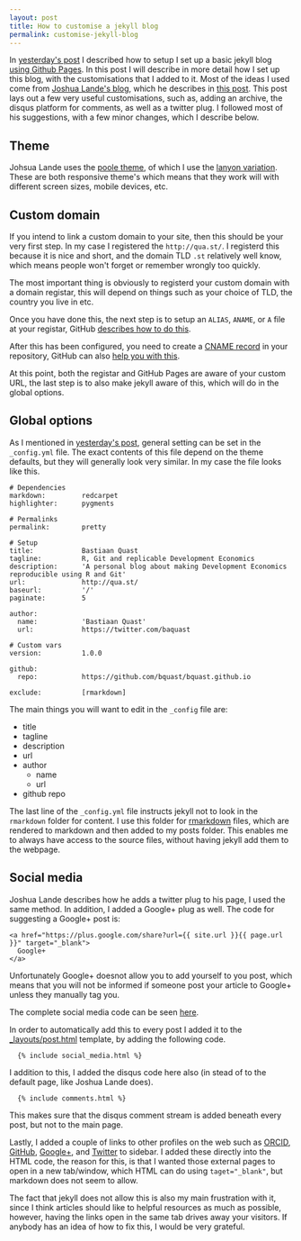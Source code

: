 ```yaml
---
layout: post
title: How to customise a jekyll blog
permalink: customise-jekyll-blog
---
```


In [yesterday's post](/jeyll-blog) I described how to setup I set up a basic jekyll blog [using Github Pages](https://pages.github.com/).
In this post I will describe in more detail how I set up this blog,
with the customisations that I added to it.
Most of the ideas I used come from [Joshua Lande's blog](http://joshualande.com/), which he describes in [this post](http://joshualande.com/jekyll-github-pages-poole/).
This post lays out a few very useful customisations, such as,
adding an archive, the disqus platform for comments, as well as a twitter plug.
I followed most of his suggestions, with a few minor changes, which I describe below.


## Theme

Johsua Lande uses the [poole theme](https://github.com/poole/poole), of which I use the [lanyon variation](https://github.com/poole/lanyon). These are both responsive theme's which means that they work will with different screen sizes, mobile devices, etc.


## Custom domain
If you intend to link a custom domain to your site, then this should be your very first step.
In my case I registered the `http://qua.st/`.
I registerd this because it is nice and short, and the domain TLD `.st` relatively well know,
which means people won't forget or remember wrongly too quickly.

The most important thing is obviously to registerd your custom domain with a domain registar,
this will depend on things such as your choice of TLD, the country you live in etc.

Once you have done this, the next step is to setup an `ALIAS`, `ANAME`, or `A` file at your registar,
GitHub [describes how to do this](https://help.github.com/articles/tips-for-configuring-an-a-record-with-your-dns-provider).

After this has been configured, you need to create a [CNAME record](http://en.wikipedia.org/wiki/CNAME_record) in your repository, GitHub can also [help you with this](https://help.github.com/articles/setting-up-a-custom-domain-with-github-pages).

At this point, both the registar and GitHub Pages are aware of your custom URL,
the last step is to also make jekyll aware of this, which will do in the global options.


## Global options

As I mentioned in [yesterday's post](/jeyll-blog), general setting can be set in the `_config.yml` file.
The exact contents of this file depend on the theme defaults, but they will generally look very similar.
In my case the file looks like this.

```
# Dependencies
markdown:         redcarpet
highlighter:      pygments

# Permalinks
permalink:        pretty

# Setup
title:            Bastiaan Quast
tagline:          R, Git and replicable Development Economics
description:      'A personal blog about making Development Economics reproducible using R and Git'
url:              http://qua.st/
baseurl:          '/'
paginate:         5

author:
  name:           'Bastiaan Quast'
  url:            https://twitter.com/baquast

# Custom vars
version:          1.0.0

github:
  repo:           https://github.com/bquast/bquast.github.io

exclude:          [rmarkdown]
```
The main things you will want to edit in the `_config` file are:

* title
* tagline
* description
* url
* author
    * name
    * url
* github repo

The last line of the `_config.yml` file instructs jekyll not to look in the `rmarkdown` folder for content.
I use this folder for [rmarkdown](http://rmarkdown.rstudio.com/) files,
which are rendered to markdown and then added to my posts folder.
This enables me to always have access to the source files,
without having jekyll add them to the webpage.

## Social media
Joshua Lande describes how he adds a twitter plug to his page, I used the same method.
In addition, I added a Google+ plug as well. The code for suggesting a Google+ post is:

```
<a href="https://plus.google.com/share?url={{ site.url }}{{ page.url }}" target="_blank">
  Google+
</a>
```
Unfortunately Google+ doesnot allow you to add yourself to you post,
which means that you will not be informed if someone post your article to Google+ unless they manually tag you.

The complete social media code can be seen [here](https://github.com/bquast/bquast.github.io/blob/master/_includes/social_media.html).

In order to automatically add this to every post I added it to the [_layouts/post.html](https://github.com/bquast/bquast.github.io/blob/master/_layouts/post.html) template,
by adding the following code.

```
  {% include social_media.html %}
```

I addition to this, I added the disqus code here also (in stead of to the default page, like Joshua Lande does).

```
  {% include comments.html %}
```

This makes sure that the disqus comment stream is added beneath every post, but not to the main page.

Lastly, I added a couple of links to other profiles on the web such as [ORCID](http://orcid.org/0000-0002-2951-3577), [GitHub](https://github.com/bquast/), [Google+](https://plus.google.com/+BastiaanQuast), and [Twitter](https://twitter.com/baquast) to sidebar. I added these directly into the HTML code, the reason for this, is that I wanted those external pages to open in a new tab/window, which HTML can do using `taget="_blank"`, but markdown does not seem to allow.

The fact that jekyll does not allow this is also my main frustration with it, since I think articles should like to helpful resources as much as possible, however, having the links open in the same tab drives away your visitors. If anybody has an idea of how to fix this, I would be very grateful.


